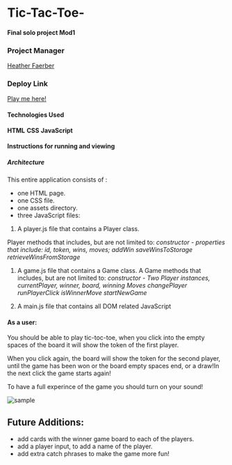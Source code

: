 # Tic-Tac-Toe-
#### Final solo project Mod1

### Project Manager 
[Heather Faerber](https://github.com/hfaerber)

### Deploy Link
 [Play me here!](https://joanafbrito.github.io/Tic-Tac-Toe-/)


#### Technologies Used

**HTML**
**CSS**
**JavaScript**

#### Instructions for running and viewing
##### Architecture

This entire application consists of :

 * one HTML page.
 * one CSS file.
 * one assets directory.
 * three JavaScript files:

1. A player.js file that contains a Player class.

  Player methods that includes, but are not limited to:
  *constructor - properties that include: id, token, wins, moves;*
  *addWin*
  *saveWinsToStorage*
  *retrieveWinsFromStorage*

1. A game.js file that contains a Game class.
  A Game methods that includes, but are not limited to:
  *constructor - Two Player instances, currentPlayer, winner, board, winning Moves*
  *changePlayer*
  *runPlayerClick*
  *isWinnerMove*
  *startNewGame*

1. A main.js file that contains all DOM related JavaScript


#### As a user:

You should be able to play tic-toc-toe, when you click into the empty spaces of the board it will show the token of the first player.

When you click again, the board will show the token for the second player, until the game has been won or the board empty spaces end, or a draw!In the next click the game starts again!

To have a full experince of the game you should turn on your sound!

![sample](https://user-images.githubusercontent.com/82066350/122153313-8bcd7680-ce17-11eb-92cf-ba14cd281922.gif)

## Future Additions:

  * add cards with the winner game board to each of the players.
  * add a player input, to add a name of the player.
  * add extra catch phrases to make the game more fun!
